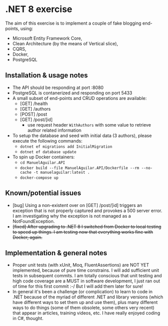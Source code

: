 # .NET 8 exercise

The aim of this exercise is to implement a couple of fake blogging end-points, using:

* Microsoft Entity Framework Core,
* Clean Architecture (by the means of Vertical slice),
* CQRS,
* Docker,
* PostgreSQL

## Installation & usage notes

* The API should be responding at port :8080
* PostgreSQL is contanerized and responding on port 5433
* A small subset of end-points and CRUD operations are available:
    * [GET] /health 
    * [GET] /authors
    * [POST] /post
    * [GET] /post/[id]
        * use request header `WithAuthors` with some value to retrieve author related information
* To setup the database and seed with initial data (3 authors), please execute the following commands:
    * `dotnet ef migrations add InitialMigration`
    * `dotnet ef database update`
* To spin up Docker containers:
    * `cd ManuelAguilar.API`
    * `docker build --file ManuelAguilar.API/Dockerfile --rm --no-cache -t manuelaguilar:latest .`
    * `docker-compose up`

## Known/potential issues

* [bug] Using a non-existent over on [GET] /post/[id] triggers an exception that is not properly captured and provokes a 500 server error. I am investigating why the exception is not managed as a NotFoundException.
* ~~[fixed] After upgrading to .NET 8 I switched from Docker to local testing to speed up things. I am testing now that everything works fine with Docker, again.~~

## Implementation & general notes

* Proper unit tests (with xUnit, Moq, FluentAssertions) are NOT YET implemented, because of pure time constrains. I will add sufficient unit tests in subsequent commits. I am totally conscious that unit testing and high code coverage are a MUST in software development, I just ran out of time for this first commit :-/ But I will add them later for sure!
* In general it's been a challenge (or complication) to learn to code in .NET because of the myriad of different .NET and library versions (which have different ways to set them up and use them), plus many different ways to do things (some of them obsolete, some others very recent) that appear in articles, training videos, etc. I have really enjoyed coding in C#, thought.
